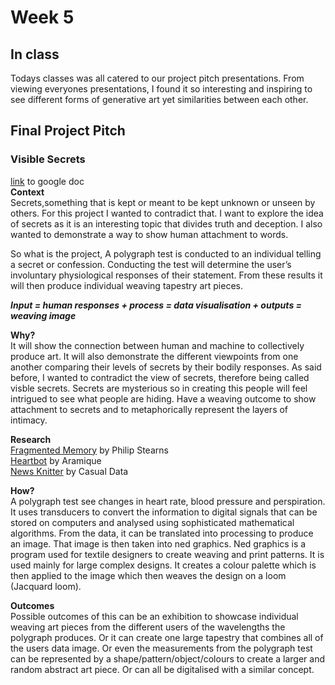 # Week 5 <br>
## In class <br>
Todays classes was all catered to our project pitch presentations. From viewing everyones presentations, I found it so interesting and inspiring to see different forms of generative art yet similarities between each other. 

## Final Project Pitch <br>
### Visible Secrets <br>
[link](https://docs.google.com/presentation/d/1yXphzEjNi4Kja0w3_Mqb0DXs9hAci_EOQ-94oI_QRQE/edit#slide=id.p) to google doc <br>
__Context__ <br>
Secrets,something that is kept or meant to be kept unknown or unseen by others. For this project I wanted to contradict that. I want to explore the idea of secrets as it is an interesting topic that divides truth and deception. I also wanted to demonstrate a way to show human attachment to words. <br>

So what is the project, A polygraph test is conducted to an individual telling a secret or confession. Conducting the test will determine the user’s involuntary physiological responses of their statement. From these results it will then produce individual weaving tapestry art pieces. <br>

_**Input = human responses + process = data visualisation + outputs = weaving image**_

__Why?__ <br>
It will show the connection between human and machine to collectively produce art. It will also demonstrate the different viewpoints from one another comparing their levels of secrets by their bodily responses. As said before, I wanted to contradict the view of secrets, therefore being called visble secrets. Secrets are mysterious so in creating this people will feel intrigued to see what people are hiding. Have a weaving outcome to show attachment to secrets and to metaphorically represent the layers of intimacy. <br>

__Research__ <br>
[Fragmented Memory](https://phillipstearns.wordpress.com/fragmented-memory/) by Philip Stearns <br>
[Heartbot](https://www.vice.com/en_us/article/ae37bb/this-drawing-machine-is-powered-by-heart-beats) by Aramique <br>
[News Knitter](http://casualdata.com/newsknitter/) by Casual Data <br>

__How?__ <br>
A polygraph test see changes in heart rate, blood pressure and perspiration. It uses transducers to convert the information to digital signals that can be stored on computers and analysed using sophisticated mathematical algorithms. From the data, it can be translated into processing to produce an image. That image is then taken into ned graphics. Ned graphics is a program used for textile designers to create weaving and print patterns. It is used mainly for large complex designs. It creates a colour palette which is then applied to the image which then weaves the design on a loom (Jacquard loom).<br>

__Outcomes__ <br>
Possible outcomes of this can be an exhibition to showcase individual weaving art pieces from the different users of the wavelengths the polygraph produces. Or it can create one large tapestry that combines all of the users data image. Or even the measurements from the polygraph test can be represented by a shape/pattern/object/colours to create a larger and random abstract art piece. Or can all be digitalised with a similar concept. <br>

